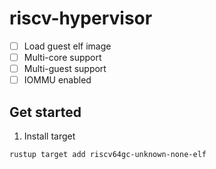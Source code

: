 # riscv-hypervisor
- [ ] Load guest elf image
- [ ] Multi-core support
- [ ] Multi-guest support
- [ ] IOMMU enabled

## Get started
1. Install target
```bash
rustup target add riscv64gc-unknown-none-elf
```
